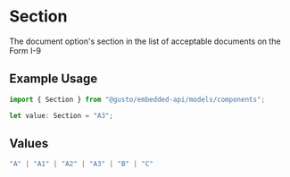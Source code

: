 # Section

The document option's section in the list of acceptable documents on the Form I-9

## Example Usage

```typescript
import { Section } from "@gusto/embedded-api/models/components";

let value: Section = "A3";
```

## Values

```typescript
"A" | "A1" | "A2" | "A3" | "B" | "C"
```